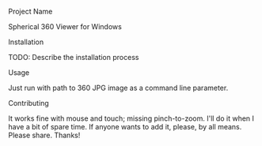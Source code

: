 Project Name

Spherical 360 Viewer for Windows

Installation

TODO: Describe the installation process

Usage

Just run with path to 360 JPG image as a command line parameter.

Contributing

It works fine with mouse and touch; missing pinch-to-zoom. 
I'll do it when I have a bit of spare time. 
If anyone wants to add it, please, by all means.
Please share.
Thanks!
